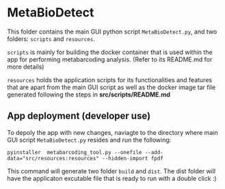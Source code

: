 # MetaBioDetect

This folder contains the main GUI python script `MetaBioDetect.py`, and two folders: `scripts` and `resources`. 

`scripts` is mainly for building the docker container that is used within the app for performing metabarcoding analysis. (Refer to its README.md for more details)

`resources` holds the application scripts for its functionalities and features that are apart from the main GUI script as well as the docker image tar file generated following the steps in **src/scripts/README.md**

## App deployment (developer use)
To depoly the app with new changes, naviagte to the directory where main GUI script `MetaBioDetect.py` resides and run the following:

`pyinstaller  metabarcoding_tool.py --onefile --add-data="src/resources:resources" --hidden-import fpdf`

This command will generate two folder `build` and `dist`. The dist folder will have the applicaton excutable file that is ready to run with a double click :)